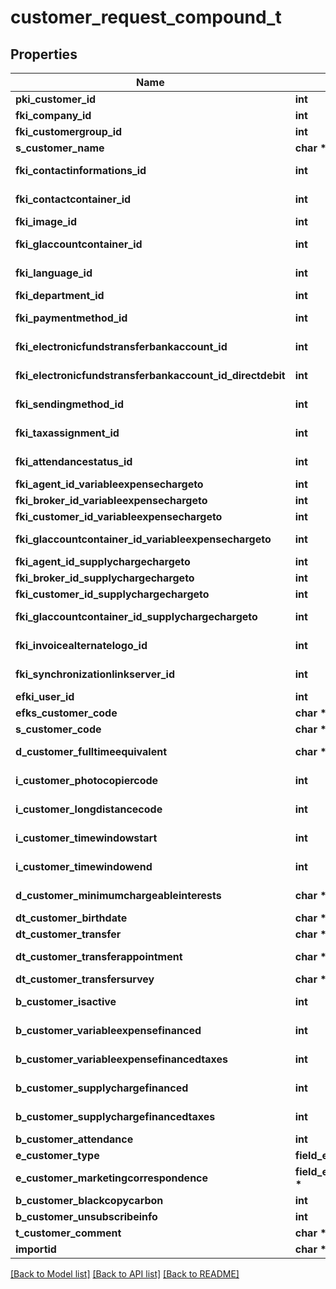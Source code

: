 # customer_request_compound_t

## Properties
Name | Type | Description | Notes
------------ | ------------- | ------------- | -------------
**pki_customer_id** | **int** | The unique ID of the Customer. | [optional] 
**fki_company_id** | **int** | The unique ID of the Company | 
**fki_customergroup_id** | **int** | The unique ID of the Customergroup | 
**s_customer_name** | **char \*** | The name of the Customer | 
**fki_contactinformations_id** | **int** | The unique ID of the Contactinformations | 
**fki_contactcontainer_id** | **int** | The unique ID of the Contactcontainer | 
**fki_image_id** | **int** | The unique ID of the Image | 
**fki_glaccountcontainer_id** | **int** | The unique ID of the Glaccountcontainer | 
**fki_language_id** | **int** | The unique ID of the Language.  Valid values:  |Value|Description| |-|-| |1|French| |2|English| | 
**fki_department_id** | **int** | The unique ID of the Department | 
**fki_paymentmethod_id** | **int** | The unique ID of the Paymentmethod | 
**fki_electronicfundstransferbankaccount_id** | **int** | The unique ID of the Electronicfundstransferbankaccount | 
**fki_electronicfundstransferbankaccount_id_directdebit** | **int** | The unique ID of the Electronicfundstransferbankaccount | 
**fki_sendingmethod_id** | **int** | The unique ID of the Sendingmethod | 
**fki_taxassignment_id** | **int** | The unique ID of the Taxassignment.  Valid values:  |Value|Description| |-|-| |1|No tax| |2|GST| |3|HST (ON)| |4|HST (NB)| |5|HST (NS)| |6|HST (NL)| |7|HST (PE)| |8|GST + QST (QC)| |9|GST + QST (QC) Non-Recoverable| |10|GST + PST (BC)| |11|GST + PST (SK)| |12|GST + RST (MB)| |13|GST + PST (BC) Non-Recoverable| |14|GST + PST (SK) Non-Recoverable| |15|GST + RST (MB) Non-Recoverable| | 
**fki_attendancestatus_id** | **int** | The unique ID of the Attendancestatus | 
**fki_agent_id_variableexpensechargeto** | **int** | The unique ID of the Agent. | 
**fki_broker_id_variableexpensechargeto** | **int** | The unique ID of the Broker. | 
**fki_customer_id_variableexpensechargeto** | **int** | The unique ID of the Customer. | 
**fki_glaccountcontainer_id_variableexpensechargeto** | **int** | The unique ID of the Glaccountcontainer | 
**fki_agent_id_supplychargechargeto** | **int** | The unique ID of the Agent. | 
**fki_broker_id_supplychargechargeto** | **int** | The unique ID of the Broker. | 
**fki_customer_id_supplychargechargeto** | **int** | The unique ID of the Customer. | 
**fki_glaccountcontainer_id_supplychargechargeto** | **int** | The unique ID of the Glaccountcontainer | 
**fki_invoicealternatelogo_id** | **int** | The unique ID of the Invoicealternatelogo | 
**fki_synchronizationlinkserver_id** | **int** | The unique ID of the Synchronizationlinkserver | 
**efki_user_id** | **int** | The unique ID of the User | [optional] 
**efks_customer_code** | **char \*** | The code of the Customer | [optional] 
**s_customer_code** | **char \*** | The code of the Customer | 
**d_customer_fulltimeequivalent** | **char \*** | The fulltimeequivalent of the Customer | 
**i_customer_photocopiercode** | **int** | The photocopiercode of the Customer | 
**i_customer_longdistancecode** | **int** | The longdistancecode of the Customer | 
**i_customer_timewindowstart** | **int** | The timewindowstart of the Customer | 
**i_customer_timewindowend** | **int** | The timewindowend of the Customer | 
**d_customer_minimumchargeableinterests** | **char \*** | The minimumchargeableinterests of the Customer | 
**dt_customer_birthdate** | **char \*** | The birthdate of the Customer | 
**dt_customer_transfer** | **char \*** | The transfer of the Customer | 
**dt_customer_transferappointment** | **char \*** | The transferappointment of the Customer | 
**dt_customer_transfersurvey** | **char \*** | The transfersurvey of the Customer | 
**b_customer_isactive** | **int** | Whether the customer is active or not | 
**b_customer_variableexpensefinanced** | **int** | Whether if it&#39;s an variableexpensefinanced | 
**b_customer_variableexpensefinancedtaxes** | **int** | Whether if it&#39;s an variableexpensefinancedtaxes | 
**b_customer_supplychargefinanced** | **int** | Whether if it&#39;s an supplychargefinanced | 
**b_customer_supplychargefinancedtaxes** | **int** | Whether if it&#39;s an supplychargefinancedtaxes | 
**b_customer_attendance** | **int** | Whether if it&#39;s an attendance | 
**e_customer_type** | **field_e_customer_type_t \*** |  | 
**e_customer_marketingcorrespondence** | **field_e_customer_marketingcorrespondence_t \*** |  | 
**b_customer_blackcopycarbon** | **int** | Whether if it&#39;s an blackcopycarbon | 
**b_customer_unsubscribeinfo** | **int** | Whether if it&#39;s an unsubscribeinfo | 
**t_customer_comment** | **char \*** | The comment of the Customer | 
**importid** | **char \*** |  | [optional] 

[[Back to Model list]](../README.md#documentation-for-models) [[Back to API list]](../README.md#documentation-for-api-endpoints) [[Back to README]](../README.md)


